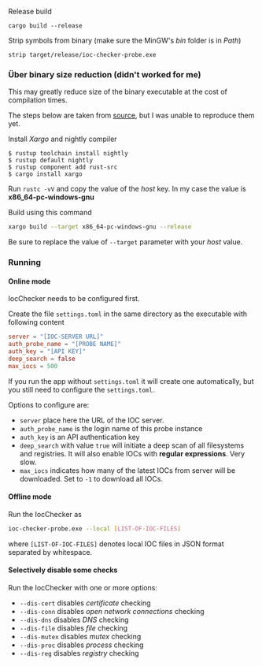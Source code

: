 Release build 

`cargo build --release`

Strip symbols from binary (make sure the MinGW's *bin* folder is in *Path*)

`strip target/release/ioc-checker-probe.exe`

### Über binary size reduction (didn't worked for me)

This may greatly reduce size of the binary executable at the cost of compilation times.

The steps below are taken from [source](https://github.com/johnthagen/min-sized-rust), but I was unable to reproduce them yet.

Install *Xargo* and nightly compiler

```$bash
$ rustup toolchain install nightly
$ rustup default nightly
$ rustup component add rust-src
$ cargo install xargo
```

Run `rustc -vV` and copy the value of the *host* key.
In my case the value is **x86_64-pc-windows-gnu** 

Build using this command
```bash
xargo build --target x86_64-pc-windows-gnu --release
```
Be sure to replace the value of `--target` parameter with your *host* value.

### Running

#### Online mode

IocChecker needs to be configured first.

Create the file `settings.toml` in the same directory as the executable with following content
```toml
server = "[IOC-SERVER URL]"
auth_probe_name = "[PROBE NAME]"
auth_key = "[API KEY]"
deep_search = false
max_iocs = 500
```
If you run the app without `settings.toml` it will create one automatically, but you still need to 
configure the `settings.toml`.

Options to configure are:
* `server` place here the URL of the IOC server.
* `auth_probe_name` is the login name of this probe instance
* `auth_key` is an API authentication key 
* `deep_search` with value `true` will initiate a deep scan of all filesystems and registries. It will also enable IOCs with **regular expressions**. Very slow.  
* `max_iocs` indicates how many of the latest IOCs from server will be downloaded. Set to `-1` to download all IOCs. 
 
#### Offline mode

Run the IocChecker as
```bash
ioc-checker-probe.exe --local [LIST-OF-IOC-FILES]
```
where `[LIST-OF-IOC-FILES]` denotes local IOC files in JSON format separated by whitespace.

#### Selectively disable some checks

Run the IocChecker with one or more options:
* `--dis-cert` disables *certificate* checking
* `--dis-conn` disables *open network connections* checking
* `--dis-dns` disables *DNS* checking
* `--dis-file` disables *file* checking
* `--dis-mutex` disables *mutex* checking
* `--dis-proc` disables *process* checking
* `--dis-reg` disables *registry* checking
